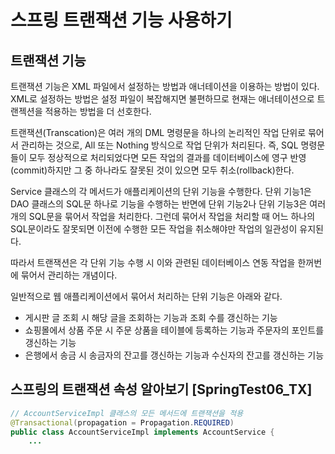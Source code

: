 # 스프링 트랜잭션 기능 사용하기

## 트랜잭션 기능

트랜잭션 기능은 XML 파일에서 설정하는 방법과 애너테이션을 이용하는 방법이 있다. XML로 설정하는 방법은 설정 파일이 복잡해지면 불편하므로 현재는 애너테이션으로 트랜젝션을 적용하는 방법을 더 선호한다.

트랜잭션(Transcation)은 여러 개의 DML 명령문을 하나의 논리적인 작업 단위로 묶어서 관리하는 것으로, All 또는 Nothing 방식으로 작업 단위가 처리된다. 즉, SQL 명령문들이 모두 정상적으로 처리되었다면 모든 작업의 결과를 데이터베이스에 영구 반영(commit)하지만 그 중 하나라도 잘못된 것이 있으면 모두 취소(rollback)한다.

Service 클래스의 각 메서드가 애플리케이션의 단위 기능을 수행한다. 단위 기능1은 DAO 클래스의 SQL문 하나로 기능을 수행하는 반면에 단위 기능2나 단위 기능3은 여러 개의 SQL문을 묶어서 작업을 처리한다. 그런데 묶어서 작업을 처리할 때 어느 하나의 SQL문이라도 잘못되면 이전에 수행한 모든 작업을 취소해야만 작업의 일관성이 유지된다.

따라서 트랜잭션은 각 단위 기능 수행 시 이와 관련된 데이터베이스 연동 작업을 한꺼번에 묶어서 관리하는 개념이다.

일반적으로 웹 애플리케이션에서 묶어서 처리하는 단위 기능은 아래와 같다.

+ 게시판 글 조회 시 해당 글을 조회하는 기능과 조회 수를 갱신하는 기능
+ 쇼핑몰에서 상품 주문 시 주문 상품을 테이블에 등록하는 기능과 주문자의 포인트를 갱신하는 기능
+ 은행에서 송금 시 송금자의 잔고를 갱신하는 기능과 수신자의 잔고를 갱신하는 기능



## 스프링의 트랜잭션 속성 알아보기 [SpringTest06_TX]

```java
// AccountServiceImpl 클래스의 모든 메서드에 트랜잭션을 적용
@Transactional(propagation = Propagation.REQUIRED)
public class AccountServiceImpl implements AccountService {
    ...
```

